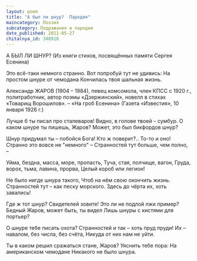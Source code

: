 ```yaml
---
layout: poem
title: "А был ли шнур?  Пародия"
maincategory: Поэзия
subcategory: Подражания и пародии
date_published: 2011-05-27
chitalnya_id: 348918
---
```




А БЫЛ ЛИ ШНУР?
(Из книги стихов, посвящённых
памяти Сергея Есенина)

Это всё-таки немного странно.
Вот попробуй тут не удивись:
На простом шнуре от чемодана
Кончилась твоя шальная жизнь.

Александр ЖАРОВ (1904 – 1984),
певец комсомола, член КПСС с 1920 г.,
политработник, автор поэмы «Дзержинский», 
новелл в стихах «Товарищ Ворошилов». – 
«На гроб Есенина» (Газета «Известия», 
10 января 1926 г.)

Лучше б ты писал про сталеваров!
Видно, в голове твоей – сумбур.
О каком шнуре ты пишешь, Жаров?
Может, это был бикфордов шнур?

Шнур придумал ты – побойся Бога!
Кто ж поверит?.. То-то и оно!
Странно это вовсе не "немного" – 
Странностей тут больше, чем полно, – 

Уйма, бездна, масса, море, пропасть,
Туча, стая, полчище, вагон,
Груда, ворох, тьма, лавина, прорва,
Целый короб или легион!

Не было нигде шнура такого,
Чтоб на нём свою окончить жизнь.
Странностей тут – как песку морского.
Здесь до чёрта их, хоть завались!

Где ж тот шнур? Свидетелей зовите!
Это ли не подлой лжи пример?
Бедный Жаров, может быть, ты видел
Лишь шнуры с кистями для портьер?

О шнуре тебе писать охота?
Странностей и так – хоть пруд пруди!
Их – навалом, без числа, без счёта,
Никуда от них нам не уйти.

Ты в каком решил сражаться стане,
Жаров?  Уяснить тебе пора:
На американском чемодане
Никакого не было шнура.






